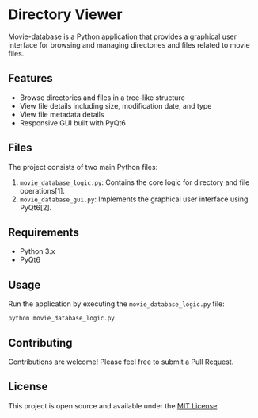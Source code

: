 # Directory Viewer

Movie-database is a Python application that provides a graphical user interface for browsing and managing directories and files related to movie files.

## Features

- Browse directories and files in a tree-like structure
- View file details including size, modification date, and type
- View file metadata details
- Responsive GUI built with PyQt6

## Files

The project consists of two main Python files:

1. `movie_database_logic.py`: Contains the core logic for directory and file operations[1].
2. `movie_database_gui.py`: Implements the graphical user interface using PyQt6[2].

## Requirements

- Python 3.x
- PyQt6

## Usage

Run the application by executing the `movie_database_logic.py` file:

```
python movie_database_logic.py
```

## Contributing

Contributions are welcome! Please feel free to submit a Pull Request.

## License

This project is open source and available under the [MIT License](LICENSE).

